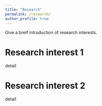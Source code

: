 ```yaml
---
title: "Research"
permalink: /research/
author_profile: true
---
```

Give a breif introduction of research interests.

Research interest 1
====================

detail

Research interest 2
====================

detail

